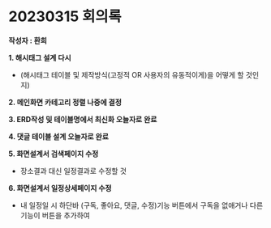 # 20230315 회의록

**작성자 : 환희**

**1. 해시태그 설계 다시**
- (해시태그 테이블 및 제작방식(고정적 OR 사용자의 유동적이게)을 어떻게 할 것인지)

**2. 메인화면 카테고리 정렬 나중에 결정**

**3. ERD작성 및 테이블명에서 최신화 오늘자로 완료**

**4. 댓글 테이블 설계 오늘자로 완료**

**5. 화면설계서 검색페이지 수정**
- 장소결과 대신 일정결과로 수정할 것

**6. 화면설계서 일정상세페이지 수정**
- 내 일정일 시 하단바 (구독, 좋아요, 댓글, 수정)기능 버튼에서 구독을 없애거나 다른 기능이 버튼을 추가하여 
